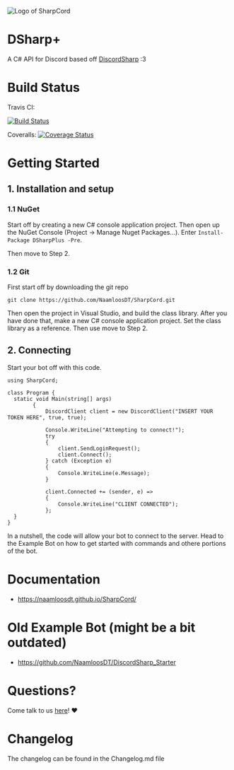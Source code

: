 ![Logo of SharpCord](https://github.com/NaamloosDT/SharpCord/blob/master/logo_smaller.png)

# DSharp+

A C# API for Discord based off [DiscordSharp](https://github.com/suicvne/DiscordSharp) :3 

# Build Status 

Travis CI:

[![Build Status](https://travis-ci.org/NaamloosDT/SharpCord.svg?branch=master)](https://travis-ci.org/NaamloosDT/SharpCord)

Coveralls:
[![Coverage Status](https://coveralls.io/repos/github/NaamloosDT/DSharpPlus/badge.svg?branch=master)](https://coveralls.io/github/NaamloosDT/DSharpPlus?branch=master)

# Getting Started

## 1. Installation and setup

### 1.1 NuGet

Start off by creating a new C# console application project. Then open up the NuGet Console (Project -> Manage Nuget Packages...). Enter `Install-Package DSharpPlus -Pre`. 

Then move to Step 2.

### 1.2 Git

First start off by downloading the git repo

`git clone https://github.com/NaamloosDT/SharpCord.git`

Then open the project in Visual Studio, and build the class library.
After you have done that, make a new C# console application project. Set the class library as a reference. Then use move to Step 2.


## 2. Connecting
Start your bot off with this code.
```
using SharpCord;

class Program {
  static void Main(string[] args)
        {
            DiscordClient client = new DiscordClient("INSERT YOUR TOKEN HERE", true, true);

            Console.WriteLine("Attempting to connect!");
            try
            {
                client.SendLoginRequest();
                client.Connect();
            } catch (Exception e)
            {
                Console.WriteLine(e.Message);
            }

            client.Connected += (sender, e) =>
            {
                Console.WriteLine("CLIENT CONNECTED");
            };
  }
}
```
In a nutshell, the code will allow your bot to connect to the server. Head to the Example Bot on how to get started with commands and othere portions of the bot.

# Documentation
* https://naamloosdt.github.io/SharpCord/

# Old Example Bot (might be a bit outdated)
* https://github.com/NaamloosDT/DiscordSharp_Starter 

# Questions?
Come talk to us [here](https://discord.gg/xQUbM8m)! :heart:

# Changelog
The changelog can be found in the Changelog.md file
